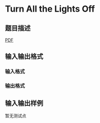 # Turn All the Lights Off

## 题目描述

[problemUrl]: https://uva.onlinejudge.org/index.php?option=com_onlinejudge&Itemid=8&category=246&page=show_problem&problem=3624

[PDF](https://uva.onlinejudge.org/external/11/p1183.pdf)

## 输入输出格式

### 输入格式

### 输出格式

## 输入输出样例

暂无测试点

